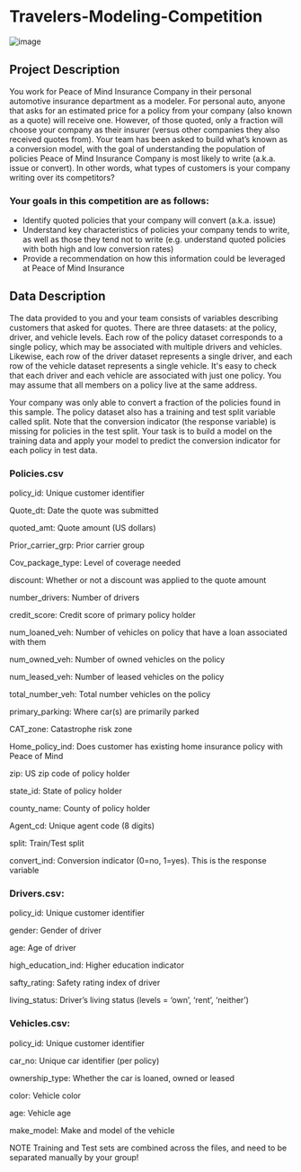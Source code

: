 # Travelers-Modeling-Competition

![image](https://user-images.githubusercontent.com/120340630/211175909-00198d3a-b4e9-4efa-a8e4-5ca142f5a7dc.png)

## Project Description
You work for Peace of Mind Insurance Company in their personal automotive insurance department as a modeler. For personal auto, anyone that asks for an estimated price for a policy from your company (also known as a quote) will receive one. However, of those quoted, only a fraction will choose your company as their insurer (versus other companies they also received quotes from). Your team has been asked to build what’s known as a conversion model, with the goal of understanding the population of policies Peace of Mind Insurance Company is most likely to write (a.k.a. issue or convert). In other words, what types of customers is your company writing over its competitors?

### Your goals in this competition are as follows:
* Identify quoted policies that your company will convert (a.k.a. issue)
* Understand key characteristics of policies your company tends to write, as well as those they tend not to write (e.g. understand quoted policies with both high and low conversion rates)
* Provide a recommendation on how this information could be leveraged at Peace of Mind Insurance

## Data Description
The data provided to you and your team consists of variables describing customers that asked for quotes. There are three datasets: at the policy, driver, and vehicle levels. Each row of the policy dataset corresponds to a single policy, which may be associated with multiple drivers and vehicles. Likewise, each row of the driver dataset represents a single driver, and each row of the vehicle dataset represents a single vehicle. It's easy to check that each driver and each vehicle are associated with just one policy. You may assume that all members on a policy live at the same address.

Your company was only able to convert a fraction of the policies found in this sample. The policy dataset also has a training and test split variable called split. Note that the conversion indicator (the response variable) is missing for policies in the test split. Your task is to build a model on the training data and apply your model to predict the conversion indicator for each policy in test data.

### Policies.csv

policy_id: Unique customer identifier

Quote_dt: Date the quote was submitted

quoted_amt: Quote amount (US dollars)

Prior_carrier_grp: Prior carrier group

Cov_package_type: Level of coverage needed

discount: Whether or not a discount was applied to the quote amount

number_drivers: Number of drivers

credit_score: Credit score of primary policy holder

num_loaned_veh: Number of vehicles on policy that have a loan associated with them

num_owned_veh: Number of owned vehicles on the policy

num_leased_veh: Number of leased vehicles on the policy

total_number_veh: Total number vehicles on the policy

primary_parking: Where car(s) are primarily parked

CAT_zone: Catastrophe risk zone

Home_policy_ind: Does customer has existing home insurance policy with Peace of Mind

zip: US zip code of policy holder

state_id: State of policy holder

county_name: County of policy holder

Agent_cd: Unique agent code (8 digits)

split: Train/Test split

convert_ind: Conversion indicator (0=no, 1=yes). This is the response variable

### Drivers.csv:

policy_id: Unique customer identifier

gender: Gender of driver

age: Age of driver

high_education_ind: Higher education indicator

safty_rating: Safety rating index of driver

living_status: Driver’s living status (levels = ‘own’, ‘rent’, ‘neither’)

### Vehicles.csv:

policy_id: Unique customer identifier

car_no: Unique car identifier (per policy)

ownership_type: Whether the car is loaned, owned or leased

color: Vehicle color

age: Vehicle age

make_model: Make and model of the vehicle

NOTE
Training and Test sets are combined across the files, and need to be separated manually by your group!
